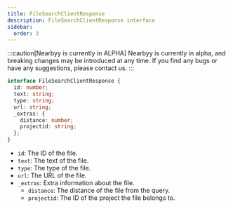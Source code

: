 ```yaml
---
title: FileSearchClientResponse
description: FileSearchClientResponse interface
sidebar:
  order: 3
---
```


:::caution[Nearbyy is currently in ALPHA]
Nearbyy is currently in alpha, and breaking changes may be introduced at any time. If you find any bugs or have any suggestions, please contact us.
:::

```ts
interface FileSearchClientResponse {
  id: number;
  text: string;
  type: string;
  url: string;
  _extras: {
    distance: number;
    projectid: string;
  };
}
```

- `id`: The ID of the file.
- `text`: The text of the file.
- `type`: The type of the file.
- `url`: The URL of the file.
- `_extras`: Extra information about the file.
  - `distance`: The distance of the file from the query.
  - `projectid`: The ID of the project the file belongs to.
